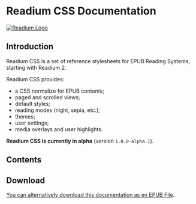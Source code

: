 # Readium CSS Documentation

[![Readium Logo](https://readium.org/assets/logos/readium-logo.png)](https://readium.org)

## Introduction

Readium CSS is a set of reference stylesheets for EPUB Reading Systems, starting with Readium 2.

Readium CSS provides: 

- a CSS normalize for EPUB contents;
- paged and scrolled views;
- default styles;
- reading modes (night, sepia, etc.);
- themes;
- user settings;
- media overlays and user highlights.

**Readium CSS is currently in alpha** (version `1.0.0-alpha.1`).

## Contents

## Download

[You can alternatively download this documentation as en EPUB File](https://github.com/readium/readium-css/raw/master/docs/ReadiumCSS_docs.epub).